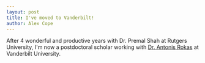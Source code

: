```yaml
---
layout: post
title: I've moved to Vanderbilt!
author: Alex Cope
---
```


After 4 wonderful and productive years with Dr. Premal Shah at Rutgers University, I'm now a postdoctoral scholar working with [Dr. Antonis Rokas](https://as.vanderbilt.edu/rokaslab/) at Vanderbilt University.